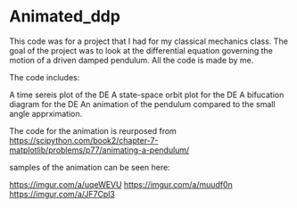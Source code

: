# Animated_ddp
This code was for a project that I had for my classical mechanics class. The goal of the project was to look at the differential equation governing 
the motion of a driven damped pendulum. All the code is made by me.

The code includes:

A time sereis plot of the DE
A state-space orbit plot for the DE
A bifucation diagram for the DE
An animation of the pendulum compared to the small angle apprximation.

The code for the animation is reurposed from https://scipython.com/book2/chapter-7-matplotlib/problems/p77/animating-a-pendulum/

samples of the animation can be seen here:

https://imgur.com/a/uqeWEVU
https://imgur.com/a/muudf0n
https://imgur.com/a/JF7Cpl3
